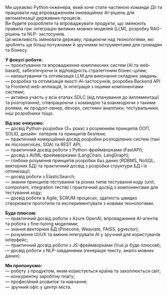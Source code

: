 Ми шукаємо Python-інженера, який хоче стати частиною команди Дії та працювати
над впровадженням інноваційних AI-рішень для автоматизації державних процесів.  
Ви будете розробляти та впроваджувати продукти, що змінюють правила гри:
інтеграцію великих мовних моделей (LLM), розробку RAG-рішень та NLP-
застосунків.  
Це можливість змінювати державу, працюючи над технологіями, які зроблять ще
більш потужними й зручними інструментами для громадян та бізнесу.  
  
**У фокусі роботи:**  
— проєктування та впровадження комплексних систем (AI та web-based),
забезпечуючи їх відповідність стратегічним бізнес-цілям;  
— налаштування та оптимізація LLM для виконання складних завдань;  
— розробка та оптимізація якості AI-застосунків, розробка Backend API та
Frontend web-аплікацій, їх інтеграція з іншими компонентами системи;  
— активна участь у всіх етапах SDLC (від планування до імплементації та
розгортання), співпрацюючи з командою та взаємодіючи з такими ролями, як
продукт-овнер, devops, системні аналітики, тестувальники, інші розробники
тощо.  
  
**Від вас очікуємо:**  
— досвід Python-розробки (3+ роки) з розумінням принципів ООП, SOLID, дизайн-
патернів та принципів безпеки;  
— практичний комерційний досвід розробки розподілених систем (такі як
microservices, SOA) та REST API;  
— практичний досвід роботи з Python-фреймворками (FastAPI);  
— досвід з AI/ML-фреймворками (LangChain, LangGraph);  
— глибоке розуміння принципів розробки баз даних (RDBMS, NoSQL, векторних БД)
та практичний досвід з розробки структури БД і їх оптимізації;  
— досвід роботи з ElasticSearch;  
— знання принципів тестування та різних типів тестування коду (unit,
component, integration тестів) і практичний досвід з компонентами для
тестування коду;  
— досвід роботи в Agile, SCRUM процесах, здатність швидко створювати прототипи
та експериментувати з новими технологіями.  
  
**Буде плюсом:**  
— практичний досвід роботи з Azure OpenAI, впровадження AI-агентів та робота з
fine-tuning моделями;  
— знання векторних БД (Pinecone, Weaviate, FAISS, pgvector);  
— розуміння UI/UX та вміння інтегрувати AI у зручний для користувачів
інтерфейс;  
— практичний досвід роботи з JS-фреймворками (Vue.js буде плюсом);  
— досвід роботи з NLP-завданнями (генерація тексту, аналіз мовних даних).  
  
**Ми пропонуємо:**  
— роботу з продуктом, яким користується країна та захоплюється світ;  
— конкурентну заробітну плату;  
— професійний розвиток та навчання;  
— зручний офіс у центрі міста.